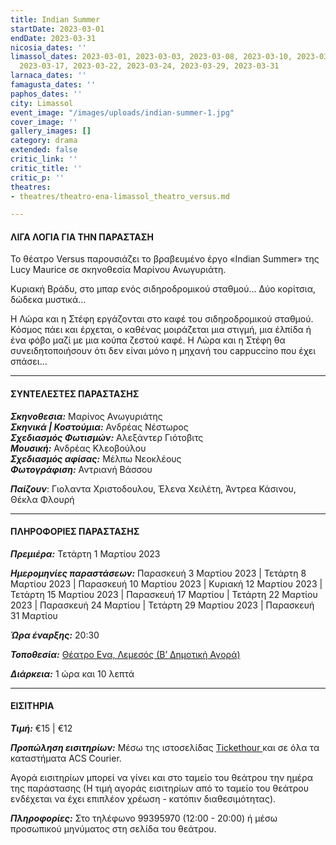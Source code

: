 ```yaml
---
title: Indian Summer
startDate: 2023-03-01
endDate: 2023-03-31
nicosia_dates: ''
limassol_dates: 2023-03-01, 2023-03-03, 2023-03-08, 2023-03-10, 2023-03-12, 2023-03-15,
  2023-03-17, 2023-03-22, 2023-03-24, 2023-03-29, 2023-03-31
larnaca_dates: ''
famagusta_dates: ''
paphos_dates: ''
city: Limassol
event_image: "/images/uploads/indian-summer-1.jpg"
cover_image: ''
gallery_images: []
category: drama
extended: false
critic_link: ''
critic_title: ''
critic_p: ''
theatres:
- theatres/theatro-ena-limassol_theatro_versus.md

---
```

#### ΛΙΓΑ ΛΟΓΙΑ ΓΙΑ ΤΗΝ ΠΑΡΑΣΤΑΣΗ

Το θέατρο Versus παρουσιάζει το βραβευμένο έργο «Indian Summer» της Lucy Maurice σε σκηνοθεσία Μαρίνου Ανωγυριάτη.

Κυριακή Βράδυ, στο μπαρ ενός σιδηροδρομικού σταθμού… Δύο κορίτσια, δώδεκα μυστικά…

Η Λώρα και η Στέφη εργάζονται στο καφέ του σιδηροδρομικού σταθμού. Κόσμος πάει και έρχεται, ο καθένας μοιράζεται μια στιγμή, μια έλπίδα ή ένα φόβο μαζί με μια κούπα ζεστού καφέ. Η Λώρα και η Στέφη θα συνειδητοποιήσουν ότι δεν είναι μόνο η μηχανή του cappuccino που έχει σπάσει…

***

#### ΣΥΝΤΕΛΕΣΤΕΣ ΠΑΡΑΣΤΑΣΗΣ

**_Σκηνοθεσια:_** Μαρίνος Ανωγυριάτης  
**_Σκηνικά | Κοστούμια:_** Ανδρέας Νέστωρος  
**_Σχεδιασμός Φωτισμών:_** Αλεξάντερ Γιότοβιτς  
**_Μουσική:_** Ανδρέας Κλεοβούλου  
**_Σχεδιασμός αφίσας:_** Μέλπω Νεοκλέους  
**_Φωτογράφιση:_** Αντριανή Βάσσου

**_Παίζουν_**: Γιολαντα Χριστοδουλου, Έλενα Χειλέτη, Άντρεα Κάσινου, Θέκλα Φλουρή

***

#### ΠΛΗΡΟΦΟΡΙΕΣ ΠΑΡΑΣΤΑΣΗΣ

**_Πρεμιέρα:_** Τετάρτη 1 Μαρτίου 2023

**_Ημερομηνίες παραστάσεων:_** Παρασκευή 3 Μαρτίου 2023 | Τετάρτη 8 Μαρτίου 2023 | Παρασκευή 10 Μαρτίου 2023 | Κυριακή 12 Μαρτίου 2023 | Τετάρτη 15 Μαρτίου 2023 | Παρασκευή 17 Μαρτίου | Τετάρτη 22 Μαρτίου 2023 | Παρασκευή 24 Μαρτίου | Τετάρτη 29 Μαρτίου 2023 | Παρασκευή 31 Μαρτίου

**_Ώρα έναρξης:_** 20:30

**_Τοποθεσία:_** [Θέατρο Ενα, Λεμεσός (Β’ Δημοτική Αγορά)](?#map)

**_Διάρκεια:_** 1 ώρα και 10 λεπτά

***

#### ΕΙΣΙΤΗΡΙΑ

**_Τιμή:_** €15 | €12

**_Προπώληση εισιτηρίων:_** Μέσω της ιστοσελίδας [Tickethour ](https://shop.tickethour.com/ticketmaster_se_4123.html?tkhrq=b305a48d-9457-4b99-809c-944364229efb&tkhrp=fd29c849-969a-4351-a93f-d7949b9e8379&tkhrts=1676028465&tkhrc=tickethour&tkhre=shopcy&tkhrrt=Safetynet&tkhrh=aea4e3042b2eb313267c925dfe270919&fbclid=IwAR03IyNFZUfMf4E2ONQc8eULXvd5_S4hbzQCR5dHpncjsjv7wPjP2P0MOT4)και σε όλα τα καταστήματα ACS Courier. 

Αγορά εισιτηρίων μπορεί να γίνει και στο ταμείο του θεάτρου την ημέρα της παράστασης (Η τιμή αγοράς εισιτηρίων από το ταμείο του θεάτρου ενδέχεται να έχει επιπλέον χρέωση - κατόπιν διαθεσιμότητας).

**_Πληροφορίες:_** Στο τηλέφωνο 99395970 (12:00 - 20:00) ή μέσω προσωπικού μηνύματος στη σελίδα του θεάτρου.